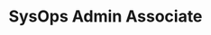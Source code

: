 ---
title: 'SysOps Admin Associate'
company: 'Amazon Web Services'
url: 'https://www.credly.com/badges/f29a7029-0b40-4c65-a55e-f052375eb1d2/public_url'
issueDate: '2024-08-24'
expiryDate: '2027-09-01'
---